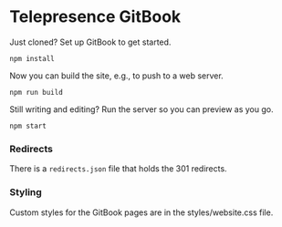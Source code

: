 # Telepresence GitBook

Just cloned? Set up GitBook to get started.

    npm install

Now you can build the site, e.g., to push to a web server.

    npm run build

Still writing and editing? Run the server so you can preview as you go.

    npm start

### Redirects
There is a `redirects.json` file that holds the 301 redirects.

### Styling
Custom styles for the GitBook pages are in the styles/website.css file.